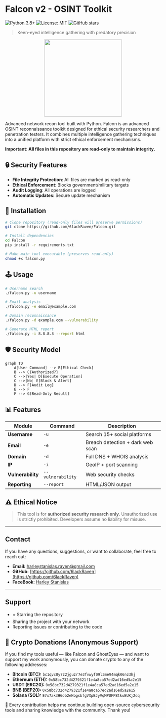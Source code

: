 # Falcon v2 - OSINT Toolkit

[![Python 3.8+](https://img.shields.io/badge/python-3.8+-blue.svg)](https://www.python.org/downloads/)
[![License: MIT](https://img.shields.io/badge/License-MIT-yellow.svg)](https://opensource.org/licenses/MIT)
[![GitHub stars](https://img.shields.io/github/stars/6lackRaven/Falcon?style=social)](https://github.com/6lackRaven/Falcon)

> Keen-eyed intelligence gathering with predatory precision
<p align="center">
  <img src="https://private-user-images.githubusercontent.com/202351661/469445414-6cb75f90-19f8-47fe-8e88-c3541fb38fe5.png?jwt=eyJhbGciOiJIUzI1NiIsInR5cCI6IkpXVCJ9.eyJpc3MiOiJnaXRodWIuY29tIiwiYXVkIjoicmF3LmdpdGh1YnVzZXJjb250ZW50LmNvbSIsImtleSI6ImtleTUiLCJleHAiOjE3NTMzNTg0NTUsIm5iZiI6MTc1MzM1ODE1NSwicGF0aCI6Ii8yMDIzNTE2NjEvNDY5NDQ1NDE0LTZjYjc1ZjkwLTE5ZjgtNDdmZS04ZTg4LWMzNTQxZmIzOGZlNS5wbmc_WC1BbXotQWxnb3JpdGhtPUFXUzQtSE1BQy1TSEEyNTYmWC1BbXotQ3JlZGVudGlhbD1BS0lBVkNPRFlMU0E1M1BRSzRaQSUyRjIwMjUwNzI0JTJGdXMtZWFzdC0xJTJGczMlMkZhd3M0X3JlcXVlc3QmWC1BbXotRGF0ZT0yMDI1MDcyNFQxMTU1NTVaJlgtQW16LUV4cGlyZXM9MzAwJlgtQW16LVNpZ25hdHVyZT03NTY2MGE5ZDIxYzA4NzJjNmNlYTBkMzY4NTM1MWI2NzFkM2NmZTg5Zjg2MTBkZWUzY2QwY2U4OTMwNGJmNWY2JlgtQW16LVNpZ25lZEhlYWRlcnM9aG9zdCJ9.3LiiUiYEnuRePL6XaIz1BBHzU7QAewtRzr4PeIdecLQ" width="250"/>
</p>

Advanced network recon tool built with Python.
Falcon is an advanced OSINT reconnaissance toolkit designed for ethical security researchers and penetration testers. It combines multiple intelligence gathering techniques into a unified platform with strict ethical enforcement mechanisms.

**Important: All files in this repository are read-only to maintain integrity.**

## 🔒 Security Features

- **File Integrity Protection**: All files are marked as read-only
- **Ethical Enforcement**: Blocks government/military targets
- **Audit Logging**: All operations are logged
- **Automatic Updates**: Secure update mechanism

## 🚀 Installation

```bash
# Clone repository (read-only files will preserve permissions)
git clone https://github.com/6lackRaven/Falcon.git

# Install dependencies
cd Falcon
pip install -r requirements.txt

# Make main tool executable (preserves read-only)
chmod +x falcon.py
```

## 🕹️ Usage

```bash
# Username search
./falcon.py -u username

# Email analysis
./falcon.py -e email@example.com

# Domain reconnaissance
./falcon.py -d example.com --vulnerability

# Generate HTML report
./falcon.py -i 8.8.8.8 --report html
```

## 🛡️ Security Model

```mermaid
graph TD
    A[User Command] --> B[Ethical Check]
    B --> C{Authorized?}
    C -->|Yes| D[Execute Operation]
    C -->|No| E[Block & Alert]
    D --> F[Audit Log]
    E --> F
    F --> G[Read-Only Result]
```

## 📊 Features
| Module | Command | Description |
|--------|---------|-------------|
| **Username** | `-u` | Search 15+ social platforms |
| **Email** | `-e` | Breach detection + dark web scan |
| **Domain** | `-d` | Full DNS + WHOIS analysis |
| **IP** | `-i` | GeoIP + port scanning |
| **Vulnerability** | `--vulnerability` | Web security checks |
| **Reporting** | `--report` | HTML/JSON output |

## ⚠️ Ethical Notice
> This tool is for **authorized security research only**. Unauthorized use is strictly prohibited. Developers assume no liability for misuse.

---
## Contact

If you have any questions, suggestions, or want to collaborate, feel free to reach out:

- **Email:** harleystanislas.raven@gmail.com
- **GitHub:** [https://github.com/6lackRaven](https://github.com/6lackRaven)
- **FaceBook:** [Harley Stanislas](https://www.facebook.com/profile.php?id=100087273507449)
---

## Support

- ⭐️ Starring the repository
- Sharing the project with your network
- Reporting issues or contributing to the code

## 💸 Crypto Donations (Anonymous Support)

If you find my tools useful — like Falcon and GhostEyes — and want to support my work anonymously, you can donate crypto to any of the following addresses:

- **Bitcoin (BTC):** `bc1qvc8y7z2jguzr7e3fvwyf09l3me94mqk06nz3hj`
- **Ethereum (ETH):** `0x58bc732d4279321f1e4a8ca57ed2ad16ed5a2e15`
- **USDT (ERC20):** `0x58bc732d4279321f1e4a8ca57ed2ad16ed5a2e15`
- **BNB (BEP20):** `0x58bc732d4279321f1e4a8ca57ed2ad16ed5a2e15`
- **Solana (SOL):** `E7x7ak3H6ob2eHbgsbfgVXpEJyVqMPUFPBtkuEUKj2cq`

🙏 Every contribution helps me continue building open-source cybersecurity tools and sharing knowledge with the community. Thank you!
